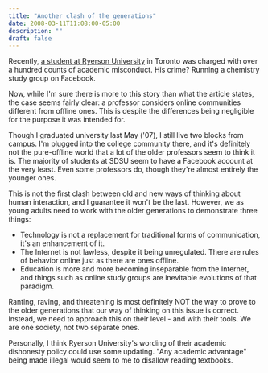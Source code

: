 ```yaml
---
title: "Another clash of the generations"
date: 2008-03-11T11:08:00-05:00
description: ""
draft: false
---
```

Recently, [a student at Ryerson
University](http://www.thestar.com/News/GTA/article/309855) in Toronto
was charged with over a hundred counts of academic misconduct. His
crime? Running a chemistry study group on Facebook.

Now, while I'm sure there is more to this story than what the article
states, the case seems fairly clear: a professor considers online
communities different from offline ones. This is despite the differences
being negligible for the purpose it was intended for.

Though I graduated university last May ('07), I still live two blocks
from campus. I'm plugged into the college community there, and it's
definitely not the pure-offline world that a lot of the older professors
seem to think it is. The majority of students at SDSU seem to have a
Facebook account at the very least. Even some professors do, though
they're almost entirely the younger ones.

This is not the first clash between old and new ways of thinking about
human interaction, and I guarantee it won't be the last. However, we as
young adults need to work with the older generations to demonstrate
three things:

-   Technology is not a replacement for traditional forms of
    communication, it's an enhancement of it.
-   The Internet is not lawless, despite it being unregulated. There are
    rules of behavior online just as there are ones offline.
-   Education is more and more becoming inseparable from the Internet,
    and things such as online study groups are inevitable evolutions of
    that paradigm.

Ranting, raving, and threatening is most definitely NOT the way to prove
to the older generations that our way of thinking on this issue is
correct. Instead, we need to approach this on their level - and with
their tools. We are one society, not two separate ones.

Personally, I think Ryerson University's wording of their academic
dishonesty policy could use some updating. "Any academic advantage"
being made illegal would seem to me to disallow reading textbooks.